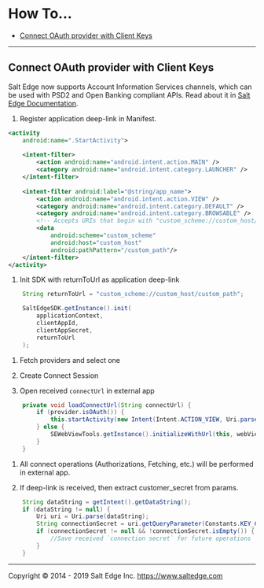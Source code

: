 # How To...  
  
* [Connect OAuth provider with Client Keys](#connect-oauth-provider-with-client-keys)

---
  
## Connect OAuth provider with Client Keys  

Salt Edge now supports Account Information Services channels, which can be used with PSD2 and Open Banking compliant APIs.
Read about it in [Salt Edge Documentation](https://docs.saltedge.com/general/#client_provider_keys).


1. Register application deep-link in Manifest.
```xml
<activity
    android:name=".StartActivity">
    
    <intent-filter>
        <action android:name="android.intent.action.MAIN" />
        <category android:name="android.intent.category.LAUNCHER" />
    </intent-filter>
    
    <intent-filter android:label="@string/app_name">
        <action android:name="android.intent.action.VIEW" />
        <category android:name="android.intent.category.DEFAULT" />
        <category android:name="android.intent.category.BROWSABLE" />
        <!-- Accepts URIs that begin with "custom_scheme://custom_host/custom_path" -->
        <data
            android:scheme="custom_scheme"
            android:host="custom_host"
            android:pathPattern="/custom_path"/>
    </intent-filter>
</activity>
``` 

1. Init SDK with returnToUrl as application deep-link
```java
    String returnToUrl = "custom_scheme://custom_host/custom_path";

    SaltEdgeSDK.getInstance().init(
        applicationContext, 
        clientAppId, 
        clientAppSecret, 
        returnToUrl
    );
```

1. Fetch providers and select one

1. Create Connect Session

1. Open received `connectUrl` in external app 
```java
    private void loadConnectUrl(String connectUrl) {
        if (provider.isOAuth()) {
            this.startActivity(new Intent(Intent.ACTION_VIEW, Uri.parse(connectUrl)));//Open in external app
        } else {
            SEWebViewTools.getInstance().initializeWithUrl(this, webView, connectUrl, this);//Open in WebView
        }
    }
```

1. All connect operations (Authorizations, Fetching, etc.) will be performed in external app.

1. If deep-link is received, then extract customer_secret from params.

```java
    String dataString = getIntent().getDataString();
    if (dataString != null) {
        Uri uri = Uri.parse(dataString);
        String connectionSecret = uri.getQueryParameter(Constants.KEY_CONNECTION_SECRET);
        if (connectionSecret != null && !connectionSecret.isEmpty()) {
            //Save received `connection secret` for future operations
        }
    }
```

---
Copyright © 2014 - 2019 Salt Edge Inc. https://www.saltedge.com
